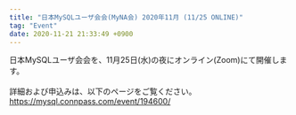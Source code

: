 ```yaml
---
title: "日本MySQLユーザ会会(MyNA会) 2020年11月 (11/25 ONLINE)"
tag: "Event"
date: 2020-11-21 21:33:49 +0900
---
```


日本MySQLユーザ会会を、11月25日(水)の夜にオンライン(Zoom)にて開催します。<br>
<br>
詳細および申込みは、以下のページをご覧ください。<br>
https://mysql.connpass.com/event/194600/<br>
<br>
<br>
